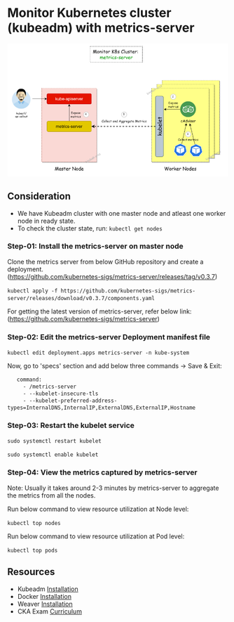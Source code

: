 # Monitor Kubernetes cluster (kubeadm) with metrics-server

![K8s](images/k8s-metrics-server.png)

## Consideration

- We have Kubeadm cluster with one master node and atleast one worker node in ready state. 
- To check the cluster state, run: 
```kubectl get nodes```

### Step-01: Install the metrics-server on master node

Clone the metrics server from below GitHub repository and create a deployment.  
(https://github.com/kubernetes-sigs/metrics-server/releases/tag/v0.3.7)

```kubectl apply -f https://github.com/kubernetes-sigs/metrics-server/releases/download/v0.3.7/components.yaml```

For getting the latest version of metrics-server, refer below link:  
(https://github.com/kubernetes-sigs/metrics-server)  

### Step-02: Edit the metrics-server Deployment manifest file

```kubectl edit deployment.apps metrics-server -n kube-system```

Now, go to 'specs' section and add below three commands -> Save & Exit:

  ```
     command:
       - /metrics-server
       - --kubelet-insecure-tls
       - --kubelet-preferred-address-types=InternalDNS,InternalIP,ExternalDNS,ExternalIP,Hostname
   ```

### Step-03: Restart the kubelet service

```sudo systemctl restart kubelet```

```sudo systemctl enable kubelet```

### Step-04: View the metrics captured by metrics-server

Note: Usually it takes around 2-3 minutes by metrics-server to aggregate the metrics from all the nodes.

Run below command to view resource utilization at Node level:

```kubectl top nodes```

Run below command to view resource utilization at Pod level:

```kubectl top pods```


## Resources

- Kubeadm [Installation](https://kubernetes.io/docs/setup/production-environment/tools/kubeadm/install-kubeadm/)
- Docker [Installation](https://docs.docker.com/engine/install/#server)
- Weaver [Installation](https://www.weave.works/docs/net/latest/kubernetes/kube-addon/)
- CKA Exam [Curriculum](https://github.com/cncf/curriculum)


